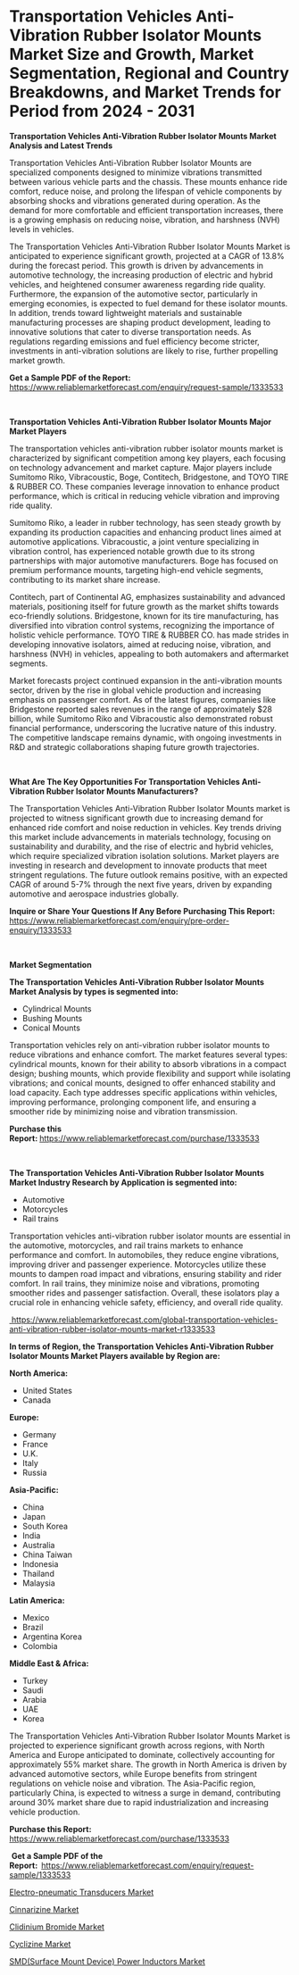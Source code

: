 <p><h1>Transportation Vehicles Anti-Vibration Rubber Isolator Mounts Market Size and Growth, Market Segmentation, Regional and Country Breakdowns, and Market Trends for Period from 2024 -  2031</h1></p><p><strong>Transportation Vehicles Anti-Vibration Rubber Isolator Mounts Market Analysis and Latest Trends</strong></p>
<p><p>Transportation Vehicles Anti-Vibration Rubber Isolator Mounts are specialized components designed to minimize vibrations transmitted between various vehicle parts and the chassis. These mounts enhance ride comfort, reduce noise, and prolong the lifespan of vehicle components by absorbing shocks and vibrations generated during operation. As the demand for more comfortable and efficient transportation increases, there is a growing emphasis on reducing noise, vibration, and harshness (NVH) levels in vehicles.</p><p>The Transportation Vehicles Anti-Vibration Rubber Isolator Mounts Market is anticipated to experience significant growth, projected at a CAGR of 13.8% during the forecast period. This growth is driven by advancements in automotive technology, the increasing production of electric and hybrid vehicles, and heightened consumer awareness regarding ride quality. Furthermore, the expansion of the automotive sector, particularly in emerging economies, is expected to fuel demand for these isolator mounts. In addition, trends toward lightweight materials and sustainable manufacturing processes are shaping product development, leading to innovative solutions that cater to diverse transportation needs. As regulations regarding emissions and fuel efficiency become stricter, investments in anti-vibration solutions are likely to rise, further propelling market growth.</p></p>
<p><strong>Get a Sample PDF of the Report:&nbsp;</strong> <a href="https://www.reliablemarketforecast.com/enquiry/request-sample/1333533?utm_campaign=1257&utm_medium=2&utm_source=Github&utm_content=ia&utm_term=01102024&utm_id=transportation-vehicles-anti-vibration-rubber-isolator-mounts">https://www.reliablemarketforecast.com/enquiry/request-sample/1333533</a></p>
<p>&nbsp;</p>
<p><strong>Transportation Vehicles Anti-Vibration Rubber Isolator Mounts Major Market Players</strong></p>
<p><p>The transportation vehicles anti-vibration rubber isolator mounts market is characterized by significant competition among key players, each focusing on technology advancement and market capture. Major players include Sumitomo Riko, Vibracoustic, Boge, Contitech, Bridgestone, and TOYO TIRE & RUBBER CO. These companies leverage innovation to enhance product performance, which is critical in reducing vehicle vibration and improving ride quality.</p><p>Sumitomo Riko, a leader in rubber technology, has seen steady growth by expanding its production capacities and enhancing product lines aimed at automotive applications. Vibracoustic, a joint venture specializing in vibration control, has experienced notable growth due to its strong partnerships with major automotive manufacturers. Boge has focused on premium performance mounts, targeting high-end vehicle segments, contributing to its market share increase.</p><p>Contitech, part of Continental AG, emphasizes sustainability and advanced materials, positioning itself for future growth as the market shifts towards eco-friendly solutions. Bridgestone, known for its tire manufacturing, has diversified into vibration control systems, recognizing the importance of holistic vehicle performance. TOYO TIRE & RUBBER CO. has made strides in developing innovative isolators, aimed at reducing noise, vibration, and harshness (NVH) in vehicles, appealing to both automakers and aftermarket segments.</p><p>Market forecasts project continued expansion in the anti-vibration mounts sector, driven by the rise in global vehicle production and increasing emphasis on passenger comfort. As of the latest figures, companies like Bridgestone reported sales revenues in the range of approximately $28 billion, while Sumitomo Riko and Vibracoustic also demonstrated robust financial performance, underscoring the lucrative nature of this industry. The competitive landscape remains dynamic, with ongoing investments in R&D and strategic collaborations shaping future growth trajectories.</p></p>
<p>&nbsp;</p>
<p><strong>What Are The Key Opportunities For Transportation Vehicles Anti-Vibration Rubber Isolator Mounts Manufacturers?</strong></p>
<p><p>The Transportation Vehicles Anti-Vibration Rubber Isolator Mounts market is projected to witness significant growth due to increasing demand for enhanced ride comfort and noise reduction in vehicles. Key trends driving this market include advancements in materials technology, focusing on sustainability and durability, and the rise of electric and hybrid vehicles, which require specialized vibration isolation solutions. Market players are investing in research and development to innovate products that meet stringent regulations. The future outlook remains positive, with an expected CAGR of around 5-7% through the next five years, driven by expanding automotive and aerospace industries globally.</p></p>
<p><strong>Inquire or Share Your Questions If Any Before Purchasing This Report:</strong> <a href="https://www.reliablemarketforecast.com/enquiry/pre-order-enquiry/1333533?utm_campaign=1257&utm_medium=2&utm_source=Github&utm_content=ia&utm_term=01102024&utm_id=transportation-vehicles-anti-vibration-rubber-isolator-mounts">https://www.reliablemarketforecast.com/enquiry/pre-order-enquiry/1333533</a></p>
<p>&nbsp;</p>
<p><strong>Market Segmentation</strong></p>
<p><strong>The Transportation Vehicles Anti-Vibration Rubber Isolator Mounts Market Analysis by types is segmented into:</strong></p>
<p><ul><li>Cylindrical Mounts</li><li>Bushing Mounts</li><li>Conical Mounts</li></ul></p>
<p><p>Transportation vehicles rely on anti-vibration rubber isolator mounts to reduce vibrations and enhance comfort. The market features several types: cylindrical mounts, known for their ability to absorb vibrations in a compact design; bushing mounts, which provide flexibility and support while isolating vibrations; and conical mounts, designed to offer enhanced stability and load capacity. Each type addresses specific applications within vehicles, improving performance, prolonging component life, and ensuring a smoother ride by minimizing noise and vibration transmission.</p></p>
<p><strong>Purchase this Report:&nbsp;</strong><a href="https://www.reliablemarketforecast.com/purchase/1333533?utm_campaign=1257&utm_medium=2&utm_source=Github&utm_content=ia&utm_term=01102024&utm_id=transportation-vehicles-anti-vibration-rubber-isolator-mounts">https://www.reliablemarketforecast.com/purchase/1333533</a></p>
<p>&nbsp;</p>
<p><strong>The Transportation Vehicles Anti-Vibration Rubber Isolator Mounts Market Industry Research by Application is segmented into:</strong></p>
<p><ul><li>Automotive</li><li>Motorcycles</li><li>Rail trains</li></ul></p>
<p><p>Transportation vehicles anti-vibration rubber isolator mounts are essential in the automotive, motorcycles, and rail trains markets to enhance performance and comfort. In automobiles, they reduce engine vibrations, improving driver and passenger experience. Motorcycles utilize these mounts to dampen road impact and vibrations, ensuring stability and rider comfort. In rail trains, they minimize noise and vibrations, promoting smoother rides and passenger satisfaction. Overall, these isolators play a crucial role in enhancing vehicle safety, efficiency, and overall ride quality.</p></p>
<p><a href="https://www.reliablemarketforecast.com/global-transportation-vehicles-anti-vibration-rubber-isolator-mounts-market-r1333533?utm_campaign=1257&utm_medium=2&utm_source=Github&utm_content=ia&utm_term=01102024&utm_id=transportation-vehicles-anti-vibration-rubber-isolator-mounts">&nbsp;https://www.reliablemarketforecast.com/global-transportation-vehicles-anti-vibration-rubber-isolator-mounts-market-r1333533</a></p>
<p><strong>In terms of Region, the Transportation Vehicles Anti-Vibration Rubber Isolator Mounts Market Players available by Region are:</strong></p>
<p>
    <p> <strong> North America: </strong>
        <ul>
            <li>United States</li>
            <li>Canada</li>
        </ul>
        </p> 
    <p> <strong> Europe: </strong>
        <ul>
            <li>Germany</li>
            <li>France</li>
            <li>U.K.</li>
            <li>Italy</li>
            <li>Russia</li>
        </ul>
        </p> 
    <p> <strong> Asia-Pacific: </strong>
        <ul>
            <li>China</li>
            <li>Japan</li>
            <li>South Korea</li>
            <li>India</li>
            <li>Australia</li>
            <li>China Taiwan</li>
            <li>Indonesia</li>
            <li>Thailand</li>
            <li>Malaysia</li>
        </ul>
        </p> 
    <p> <strong> Latin America: </strong>
        <ul>
            <li>Mexico</li>
            <li>Brazil</li>
            <li>Argentina Korea</li>
            <li>Colombia</li>
        </ul>
        </p> 
    <p> <strong> Middle East & Africa: </strong>
        <ul>
            <li>Turkey</li>
            <li>Saudi</li>
            <li>Arabia</li>
            <li>UAE</li>
            <li>Korea</li>
        </ul>
    </p>
    </p>
<p><p>The Transportation Vehicles Anti-Vibration Rubber Isolator Mounts Market is projected to experience significant growth across regions, with North America and Europe anticipated to dominate, collectively accounting for approximately 55% market share. The growth in North America is driven by advanced automotive sectors, while Europe benefits from stringent regulations on vehicle noise and vibration. The Asia-Pacific region, particularly China, is expected to witness a surge in demand, contributing around 30% market share due to rapid industrialization and increasing vehicle production.</p></p>
<p><strong>Purchase this Report: </strong><a href="https://www.reliablemarketforecast.com/purchase/1333533?utm_campaign=1257&utm_medium=2&utm_source=Github&utm_content=ia&utm_term=01102024&utm_id=transportation-vehicles-anti-vibration-rubber-isolator-mounts">https://www.reliablemarketforecast.com/purchase/1333533</a></p>
<p>&nbsp;<strong>Get a Sample PDF of the Report:&nbsp;&nbsp;</strong><a href="https://www.reliablemarketforecast.com/enquiry/request-sample/1333533?utm_campaign=1257&utm_medium=2&utm_source=Github&utm_content=ia&utm_term=01102024&utm_id=transportation-vehicles-anti-vibration-rubber-isolator-mounts">https://www.reliablemarketforecast.com/enquiry/request-sample/1333533</a></p>
<p><strong></strong></p>
<p><p><a href="https://issuu.com/reportprime-2/docs/electro-pneumatic-transducers-marke_38abbee2522a73?utm_campaign=1257&utm_medium=2&utm_source=Github&utm_content=ia&utm_term=01102024&utm_id=transportation-vehicles-anti-vibration-rubber-isolator-mounts">Electro-pneumatic Transducers Market</a></p><p><a href="https://www.linkedin.com/pulse/cinnarizine-market-trends-focusing-insight-forecast-analysis-fztwf?utm_campaign=1257&utm_medium=2&utm_source=Github&utm_content=ia&utm_term=01102024&utm_id=transportation-vehicles-anti-vibration-rubber-isolator-mounts">Cinnarizine Market</a></p><p><a href="https://www.linkedin.com/pulse/clidinium-bromide-market-research-report-exploring-size-revenue-1xjzf?utm_campaign=1257&utm_medium=2&utm_source=Github&utm_content=ia&utm_term=01102024&utm_id=transportation-vehicles-anti-vibration-rubber-isolator-mounts">Clidinium Bromide Market</a></p><p><a href="https://www.linkedin.com/pulse/cyclizine-industry-sector-new-technologies-market-impact-qtvsf?utm_campaign=1257&utm_medium=2&utm_source=Github&utm_content=ia&utm_term=01102024&utm_id=transportation-vehicles-anti-vibration-rubber-isolator-mounts">Cyclizine Market</a></p><p><a href="https://issuu.com/reportprime-2/docs/smdsurface-mount-device-power-induc_f095f5bf74f080?utm_campaign=1257&utm_medium=2&utm_source=Github&utm_content=ia&utm_term=01102024&utm_id=transportation-vehicles-anti-vibration-rubber-isolator-mounts">SMD(Surface Mount Device) Power Inductors Market</a></p></p>